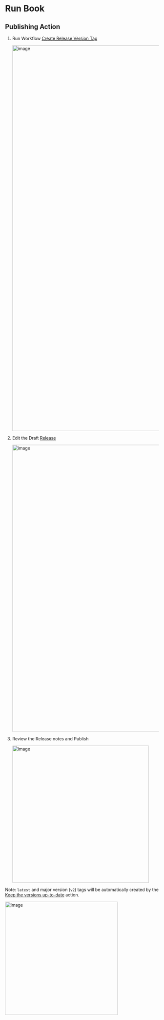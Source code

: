 # Run Book

## Publishing Action

1. Run Workflow [Create Release Version Tag](https://github.com/streetsidesoftware/cspell-action/actions/workflows/release.yml)

   <img width="1258" alt="image" src="https://user-images.githubusercontent.com/3740137/170319864-99c557be-4de0-47c2-821e-5e5446313855.png">

1. Edit the Draft [Release](https://github.com/streetsidesoftware/cspell-action/releases)

   <img width="936" alt="image" src="https://user-images.githubusercontent.com/3740137/170321272-2a7560a8-ed96-42f9-9107-ae10365e8fb9.png">

1. Review the Release notes and Publish

   <img width="447" alt="image" src="https://user-images.githubusercontent.com/3740137/170321640-a06e4b0b-118b-4efb-8ff6-d85ac42f7bac.png">

Note: `latest` and major version (`v2`) tags will be automatically created by the [Keep the versions up-to-date](https://github.com/streetsidesoftware/cspell-action/actions/workflows/latest.yml) action.

<img width="369" alt="image" src="https://user-images.githubusercontent.com/3740137/170323441-e9847bdb-16c4-4596-b97a-3f9518869f37.png">
